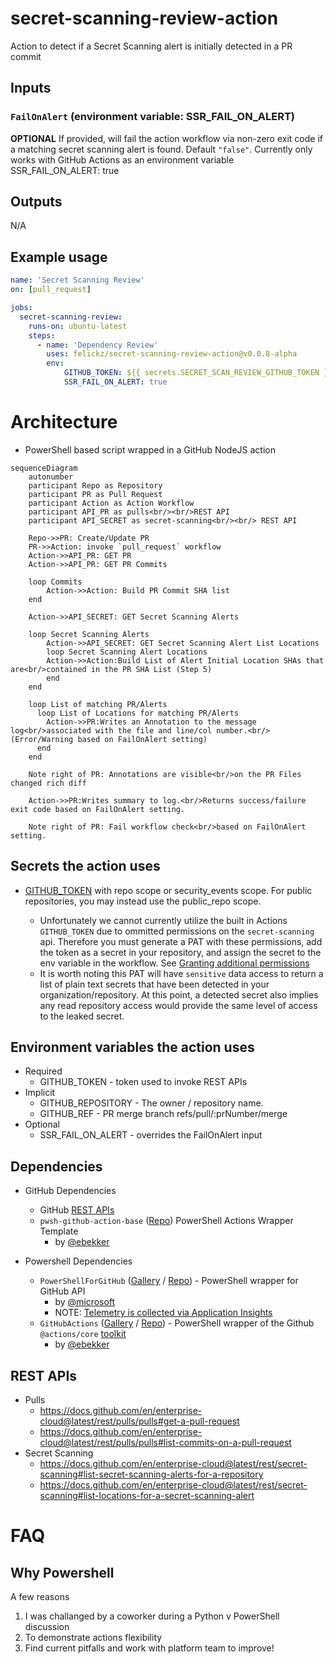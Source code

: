 # secret-scanning-review-action
Action to detect if a Secret Scanning alert is initially detected in a PR commit

## Inputs

### `FailOnAlert` (environment variable: SSR_FAIL_ON_ALERT)
**OPTIONAL** If provided, will fail the action workflow via non-zero exit code if a matching secret scanning alert is found. Default `"false"`. Currently only works with GitHub Actions as an environment variable SSR_FAIL_ON_ALERT: true

## Outputs
N/A

## Example usage

```yml
name: 'Secret Scanning Review'
on: [pull_request]

jobs:
  secret-scanning-review:
    runs-on: ubuntu-latest
    steps:
      - name: 'Dependency Review'
        uses: felickz/secret-scanning-review-action@v0.0.8-alpha
        env:
            GITHUB_TOKEN: ${{ secrets.SECRET_SCAN_REVIEW_GITHUB_TOKEN }}
            SSR_FAIL_ON_ALERT: true
```

# Architecture
* PowerShell based script wrapped in a GitHub NodeJS action

```mermaid
sequenceDiagram
    autonumber
    participant Repo as Repository
    participant PR as Pull Request
    participant Action as Action Workflow
    participant API_PR as pulls<br/><br/>REST API
    participant API_SECRET as secret-scanning<br/><br/> REST API

    Repo->>PR: Create/Update PR    
    PR->>Action: invoke `pull_request` workflow
    Action->>API_PR: GET PR    
    Action->>API_PR: GET PR Commits
    
    loop Commits
        Action->>Action: Build PR Commit SHA list      
    end
    
    Action->>API_SECRET: GET Secret Scanning Alerts
    
    loop Secret Scanning Alerts
        Action->>API_SECRET: GET Secret Scanning Alert List Locations
        loop Secret Scanning Alert Locations
        Action->>Action:Build List of Alert Initial Location SHAs that are<br/>contained in the PR SHA List (Step 5)
        end
    end

    loop List of matching PR/Alerts
      loop List of Locations for matching PR/Alerts       
        Action->>PR:Writes an Annotation to the message log<br/>associated with the file and line/col number.<br/>(Error/Warning based on FailOnAlert setting)
      end               
    end       
    
    Note right of PR: Annotations are visible<br/>on the PR Files changed rich diff

    Action->>PR:Writes summary to log.<br/>Returns success/failure exit code based on FailOnAlert setting.
    
    Note right of PR: Fail workflow check<br/>based on FailOnAlert setting.
```

## Secrets the action uses
* [GITHUB_TOKEN](https://docs.github.com/en/actions/security-guides/automatic-token-authentication#permissions-for-the-github_token) with repo scope or security_events scope. For public repositories, you may instead use the public_repo scope.

   * Unfortunately we cannot currently utilize the built in Actions `GITHUB_TOKEN` due to ommitted permissions on the `secret-scanning` api.  Therefore you must generate a PAT with these permissions, add the token as a secret in your repository, and assign the secret to the env variable in the workflow. See [Granting additional permissions](https://docs.github.com/en/actions/security-guides/automatic-token-authentication#granting-additional-permissions)
   * It is worth noting this PAT will have `sensitive` data access to return a list of plain text secrets that have been detected in your organization/repository.  At this point, a detected secret also implies any read repository access would provide the same level of access to the leaked secret.

## Environment variables the action uses
* Required
  * GITHUB_TOKEN - token used to invoke REST APIs
* Implicit
  * GITHUB_REPOSITORY - The owner / repository name.
  * GITHUB_REF - PR merge branch refs/pull/:prNumber/merge
* Optional
  * SSR_FAIL_ON_ALERT - overrides the FailOnAlert input 

## Dependencies
* GitHub Dependencies
    * GitHub [REST APIs](#rest-apis)
    * `pwsh-github-action-base` ([Repo](https://github.com/ebekker/pwsh-github-action-base)) PowerShell Actions Wrapper Template
        * by [@ebekker](https://github.com/ebekker/)
   
* Powershell Dependencies
    * `PowerShellForGitHub` ([Gallery](https://www.powershellgallery.com/packages/PowerShellForGitHub/0.16.1) / [Repo](https://github.com/Microsoft/PowerShellForGitHub)) - PowerShell wrapper for GitHub API
        * by [@microsoft](https://github.com/microsoft)
        * NOTE: [Telemetry is collected via Application Insights](https://github.com/microsoft/PowerShellForGitHub/blob/master/USAGE.md#telemetry)
    * `GitHubActions` ([Gallery](https://www.powershellgallery.com/packages/GitHubActions/1.0.0.3) / [Repo](https://github.com/ebekker/pwsh-github-action-tools)) - PowerShell wrapper of the Github `@actions/core` [toolkit](https://github.com/actions/toolkit/tree/master/packages/core)
        * by [@ebekker](https://github.com/ebekker/)


## REST APIs
* Pulls
   * https://docs.github.com/en/enterprise-cloud@latest/rest/pulls/pulls#get-a-pull-request
   * https://docs.github.com/en/enterprise-cloud@latest/rest/pulls/pulls#list-commits-on-a-pull-request
* Secret Scanning
   * https://docs.github.com/en/enterprise-cloud@latest/rest/secret-scanning#list-secret-scanning-alerts-for-a-repository
   * https://docs.github.com/en/enterprise-cloud@latest/rest/secret-scanning#list-locations-for-a-secret-scanning-alert

# FAQ

## Why Powershell
A few reasons
1. I was challanged by a coworker during a Python v PowerShell discussion
2. To demonstrate actions flexibility
3. Find current pitfalls and work with platform team to improve!